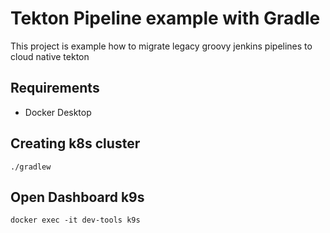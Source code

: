 # Tekton Pipeline example with Gradle 

This project is example how to migrate legacy groovy jenkins pipelines to cloud native tekton 

## Requirements 

- Docker Desktop

## Creating k8s cluster

```./gradlew```

## Open Dashboard k9s 

```docker exec -it dev-tools k9s```

